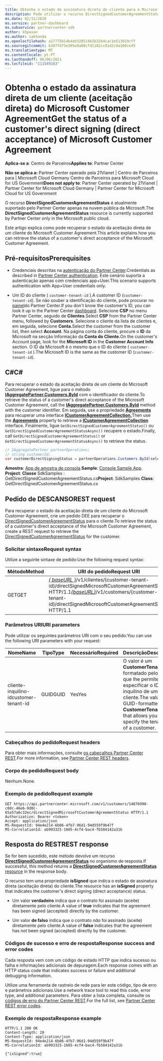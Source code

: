 ```yaml
---
title: Obtenha o estado de assinatura direta do cliente para o Microsoft Customer Agreement.
description: Pode utilizar o recurso DirectSignedCustomerAgreementStatus para obter o estado da assinatura direta (aceitação direta) do Acordo de Cliente da Microsoft.
ms.date: 02/11/2020
ms.service: partner-dashboard
ms.subservice: partnercenter-sdk
author: khpavan
ms.author: sakhanda
ms.openlocfilehash: a17775614b4eb328514b2b32b4cac1e513019cff
ms.sourcegitcommit: b307fd75e305e0a88cfd1182cc01d2c9a108ce45
ms.translationtype: MT
ms.contentlocale: pt-PT
ms.lasthandoff: 06/06/2021
ms.locfileid: "111549183"
---
```

# <a name="get-the-status-of-a-customers-direct-signing-direct-acceptance-of-microsoft-customer-agreement"></a><span data-ttu-id="4f03b-103">Obtenha o estado da assinatura direta de um cliente (aceitação direta) do Microsoft Customer Agreement</span><span class="sxs-lookup"><span data-stu-id="4f03b-103">Get the status of a customer's direct signing (direct acceptance) of Microsoft Customer Agreement</span></span>

<span data-ttu-id="4f03b-104">**Aplica-se a**: Centro de Parceiros</span><span class="sxs-lookup"><span data-stu-id="4f03b-104">**Applies to**: Partner Center</span></span>

<span data-ttu-id="4f03b-105">**Não se aplica a:** Partner Center operado pela 21Vianet | Centro de Parceiros para | Microsoft Cloud Germany Centro de Parceiros para Microsoft Cloud for US Government</span><span class="sxs-lookup"><span data-stu-id="4f03b-105">**Does not apply to**: Partner Center operated by 21Vianet | Partner Center for Microsoft Cloud Germany | Partner Center for Microsoft Cloud for US Government</span></span>

<span data-ttu-id="4f03b-106">O recurso **DirectSignedCustomerAgreementStatus** é atualmente suportado pelo Partner Center apenas na nuvem pública da Microsoft.</span><span class="sxs-lookup"><span data-stu-id="4f03b-106">The **DirectSignedCustomerAgreementStatus** resource is currently supported by Partner Center only in the Microsoft public cloud.</span></span>

<span data-ttu-id="4f03b-107">Este artigo explica como pode recuperar o estado da aceitação direta de um cliente do Microsoft Customer Agreement.</span><span class="sxs-lookup"><span data-stu-id="4f03b-107">This article explains how you can retrieve the status of a customer's direct acceptance of the Microsoft Customer Agreement.</span></span>

## <a name="prerequisites"></a><span data-ttu-id="4f03b-108">Pré-requisitos</span><span class="sxs-lookup"><span data-stu-id="4f03b-108">Prerequisites</span></span>

- <span data-ttu-id="4f03b-109">Credenciais descritas na [autenticação do Partner Center](partner-center-authentication.md).</span><span class="sxs-lookup"><span data-stu-id="4f03b-109">Credentials as described in [Partner Center authentication](partner-center-authentication.md).</span></span> <span data-ttu-id="4f03b-110">Este cenário suporta a autenticação apenas com credenciais app+User.</span><span class="sxs-lookup"><span data-stu-id="4f03b-110">This scenario supports authentication with App+User credentials only.</span></span>

- <span data-ttu-id="4f03b-111">Um ID do cliente ( `customer-tenant-id` ).</span><span class="sxs-lookup"><span data-stu-id="4f03b-111">A customer ID (`customer-tenant-id`).</span></span> <span data-ttu-id="4f03b-112">Se não souber a identificação do cliente, pode procurar no [painel](https://partner.microsoft.com/dashboard)do Partner Center.</span><span class="sxs-lookup"><span data-stu-id="4f03b-112">If you don't know the customer's ID, you can look it up in the Partner Center [dashboard](https://partner.microsoft.com/dashboard).</span></span> <span data-ttu-id="4f03b-113">Selecione **CSP** no menu Partner Center, seguido de **Clientes**.</span><span class="sxs-lookup"><span data-stu-id="4f03b-113">Select **CSP** from the Partner Center menu, followed by **Customers**.</span></span> <span data-ttu-id="4f03b-114">Selecione o cliente da lista de clientes e, em seguida, selecione **Conta.**</span><span class="sxs-lookup"><span data-stu-id="4f03b-114">Select the customer from the customer list, then select **Account**.</span></span> <span data-ttu-id="4f03b-115">Na página conta do cliente, procure o **ID** da Microsoft na secção Informação da **Conta do Cliente.**</span><span class="sxs-lookup"><span data-stu-id="4f03b-115">On the customer's Account page, look for the **Microsoft ID** in the **Customer Account Info** section.</span></span> <span data-ttu-id="4f03b-116">O ID da Microsoft é o mesmo que o ID do cliente ( `customer-tenant-id` ).</span><span class="sxs-lookup"><span data-stu-id="4f03b-116">The Microsoft ID is the same as the customer ID  (`customer-tenant-id`).</span></span>

## <a name="c"></a><span data-ttu-id="4f03b-117">C\#</span><span class="sxs-lookup"><span data-stu-id="4f03b-117">C\#</span></span>

<span data-ttu-id="4f03b-118">Para recuperar o estado da aceitação direta de um cliente do Microsoft Customer Agreement, ligue para o método [**IAggregatePartner.Customers.ById**](/dotnet/api/microsoft.store.partnercenter.customers.icustomercollection.byid) com o identificador do cliente.</span><span class="sxs-lookup"><span data-stu-id="4f03b-118">To retrieve the status of a customer's direct acceptance of the Microsoft Customer Agreement, call the [**IAggregatePartner.Customers.ById**](/dotnet/api/microsoft.store.partnercenter.customers.icustomercollection.byid) method with the customer identifier.</span></span> <span data-ttu-id="4f03b-119">Em seguida, use a propriedade [**Agreements**](/dotnet/api/microsoft.store.partnercenter.customers.icustomer.agreements) para recuperar uma interface [**ICustomerAgreementCollection.**](/dotnet/api/microsoft.store.partnercenter.agreements.icustomeragreementcollection)</span><span class="sxs-lookup"><span data-stu-id="4f03b-119">Then use the [**Agreements**](/dotnet/api/microsoft.store.partnercenter.customers.icustomer.agreements) property to retrieve a [**ICustomerAgreementCollection**](/dotnet/api/microsoft.store.partnercenter.agreements.icustomeragreementcollection) interface.</span></span> <span data-ttu-id="4f03b-120">Finalmente, ligue `GetDirectSignedCustomerAgreementStatus()` ou `GetDirectSignedCustomerAgreementStatusAsync()` recupere o estado.</span><span class="sxs-lookup"><span data-stu-id="4f03b-120">Finally, call `GetDirectSignedCustomerAgreementStatus()` or `GetDirectSignedCustomerAgreementStatusAsync()` to retrieve the status.</span></span>

``` csharp
// IAggregatePartner partnerOperations;
// string customerId;
var customerDirectSigningStatus = partnerOperations.Customers.ById(selectedCustomerId).Agreements.GetDirectSignedCustomerAgreementStatus();
```

<span data-ttu-id="4f03b-121">**Amostra**: [App de amostra de consola](https://github.com/microsoft/Partner-Center-DotNet-Samples).</span><span class="sxs-lookup"><span data-stu-id="4f03b-121">**Sample**: [Console Sample App](https://github.com/microsoft/Partner-Center-DotNet-Samples).</span></span> <span data-ttu-id="4f03b-122">**Project**: **Classe** SdkSamples : GetDirectSignedCustomerAgreementStatus.cs</span><span class="sxs-lookup"><span data-stu-id="4f03b-122">**Project**: SdkSamples **Class**: GetDirectSignedCustomerAgreementStatus.cs</span></span>

## <a name="rest-request"></a><span data-ttu-id="4f03b-123">Pedido de DESCANSO</span><span class="sxs-lookup"><span data-stu-id="4f03b-123">REST request</span></span>

<span data-ttu-id="4f03b-124">Para recuperar o estado da aceitação direta de um cliente do Microsoft Customer Agreement, crie um pedido DEE para recuperar o [DirectSignedCustomerAgreementStatus](./customer-agreement-direct-sign-status-resource.md) para o cliente.</span><span class="sxs-lookup"><span data-stu-id="4f03b-124">To retrieve the status of a customer's direct acceptance of the Microsoft Customer Agreement, create a REST request to retrieve the [DirectSignedCustomerAgreementStatus](./customer-agreement-direct-sign-status-resource.md) for the customer.</span></span>

### <a name="request-syntax"></a><span data-ttu-id="4f03b-125">Solicitar sintaxe</span><span class="sxs-lookup"><span data-stu-id="4f03b-125">Request syntax</span></span>

<span data-ttu-id="4f03b-126">Utilize a seguinte sintaxe de pedido:</span><span class="sxs-lookup"><span data-stu-id="4f03b-126">Use the following request syntax:</span></span>

| <span data-ttu-id="4f03b-127">Método</span><span class="sxs-lookup"><span data-stu-id="4f03b-127">Method</span></span> | <span data-ttu-id="4f03b-128">URI do pedido</span><span class="sxs-lookup"><span data-stu-id="4f03b-128">Request URI</span></span>                                                                                      |
|--------|--------------------------------------------------------------------------------------------------|
| <span data-ttu-id="4f03b-129">GET</span><span class="sxs-lookup"><span data-stu-id="4f03b-129">GET</span></span>    | <span data-ttu-id="4f03b-130">[*\{ baseURL \}*](partner-center-rest-urls.md)/v1/clientes/{customer-tenant-id}/directSignedMicrosoftCustomerAgreementStatus HTTP/1.1</span><span class="sxs-lookup"><span data-stu-id="4f03b-130">[*\{baseURL\}*](partner-center-rest-urls.md)/v1/customers/{customer-tenant-id}/directSignedMicrosoftCustomerAgreementStatus HTTP/1.1</span></span> |

### <a name="uri-parameters"></a><span data-ttu-id="4f03b-131">Parâmetros URI</span><span class="sxs-lookup"><span data-stu-id="4f03b-131">URI parameters</span></span>

<span data-ttu-id="4f03b-132">Pode utilizar os seguintes parâmetros URI com o seu pedido:</span><span class="sxs-lookup"><span data-stu-id="4f03b-132">You can use the following URI parameters with your request:</span></span>

| <span data-ttu-id="4f03b-133">Nome</span><span class="sxs-lookup"><span data-stu-id="4f03b-133">Name</span></span>             | <span data-ttu-id="4f03b-134">Tipo</span><span class="sxs-lookup"><span data-stu-id="4f03b-134">Type</span></span> | <span data-ttu-id="4f03b-135">Necessário</span><span class="sxs-lookup"><span data-stu-id="4f03b-135">Required</span></span> | <span data-ttu-id="4f03b-136">Descrição</span><span class="sxs-lookup"><span data-stu-id="4f03b-136">Description</span></span>                                                                               |
|------------------|------|----------|-------------------------------------------------------------------------------------------|
| <span data-ttu-id="4f03b-137">cliente-inquilino-id</span><span class="sxs-lookup"><span data-stu-id="4f03b-137">customer-tenant-id</span></span> | <span data-ttu-id="4f03b-138">GUID</span><span class="sxs-lookup"><span data-stu-id="4f03b-138">GUID</span></span> | <span data-ttu-id="4f03b-139">Yes</span><span class="sxs-lookup"><span data-stu-id="4f03b-139">Yes</span></span> | <span data-ttu-id="4f03b-140">O valor é um **CustomerTenantId** formatado pelo GUID que lhe permite especificar o ID do inquilino de um cliente.</span><span class="sxs-lookup"><span data-stu-id="4f03b-140">The value is a GUID-formatted **CustomerTenantId** that allows you to specify the tenant ID of a customer.</span></span> |

### <a name="request-headers"></a><span data-ttu-id="4f03b-141">Cabeçalhos do pedido</span><span class="sxs-lookup"><span data-stu-id="4f03b-141">Request headers</span></span>

<span data-ttu-id="4f03b-142">Para obter mais informações, consulte [os cabeçalhos Partner Center REST](headers.md).</span><span class="sxs-lookup"><span data-stu-id="4f03b-142">For more information, see [Partner Center REST headers](headers.md).</span></span>

### <a name="request-body"></a><span data-ttu-id="4f03b-143">Corpo do pedido</span><span class="sxs-lookup"><span data-stu-id="4f03b-143">Request body</span></span>

<span data-ttu-id="4f03b-144">Nenhum.</span><span class="sxs-lookup"><span data-stu-id="4f03b-144">None.</span></span>

### <a name="request-example"></a><span data-ttu-id="4f03b-145">Exemplo de pedido</span><span class="sxs-lookup"><span data-stu-id="4f03b-145">Request example</span></span>

```http
GET https://api.partnercenter.microsoft.com/v1/customers/14876998-c0dc-46e6-9d0c-65a57a6c32ec/directSignedMicrosoftCustomerAgreementStatus HTTP/1.1
Authorization: Bearer <token>
Accept: application/json
MS-RequestId: 94e4e214-6b06-4fb7-96d1-94d559f9b47f
MS-CorrelationId: ab993325-1605-4cf4-bac4-fb584142a31b
```

## <a name="rest-response"></a><span data-ttu-id="4f03b-146">Resposta do REST</span><span class="sxs-lookup"><span data-stu-id="4f03b-146">REST response</span></span>

<span data-ttu-id="4f03b-147">Se for bem sucedido, este método devolve um recurso [ **DirectSignedCustomerAgreementStatus**](./customer-agreement-direct-sign-status-resource.md) no organismo de resposta.</span><span class="sxs-lookup"><span data-stu-id="4f03b-147">If successful, this method returns a [**DirectSignedCustomerAgreementStatus** resource](./customer-agreement-direct-sign-status-resource.md) in the response body.</span></span>

<span data-ttu-id="4f03b-148">O recurso tem uma propriedade **isSigned** que indica o estado de assinatura direta (aceitação direta) do cliente.</span><span class="sxs-lookup"><span data-stu-id="4f03b-148">The resource has an **isSigned** property that indicates the customer's direct signing (direct acceptance) status.</span></span>

- <span data-ttu-id="4f03b-149">Um valor **verdadeiro** indica que o contrato foi assinado (aceite) diretamente pelo cliente.</span><span class="sxs-lookup"><span data-stu-id="4f03b-149">A value of **true** indicates that the agreement has been signed (accepted) directly by the customer.</span></span>

- <span data-ttu-id="4f03b-150">Um valor **de falso** indica que o contrato *não* foi assinado (aceite) diretamente pelo cliente.</span><span class="sxs-lookup"><span data-stu-id="4f03b-150">A value of **false** indicates that the agreement has *not* been signed (accepted) directly by the customer.</span></span>

### <a name="response-success-and-error-codes"></a><span data-ttu-id="4f03b-151">Códigos de sucesso e erro de resposta</span><span class="sxs-lookup"><span data-stu-id="4f03b-151">Response success and error codes</span></span>

<span data-ttu-id="4f03b-152">Cada resposta vem com um código de estado HTTP que indica sucesso ou falha e informações adicionais de depuragem.</span><span class="sxs-lookup"><span data-stu-id="4f03b-152">Each response comes with an HTTP status code that indicates success or failure and additional debugging information.</span></span>

<span data-ttu-id="4f03b-153">Utilize uma ferramenta de rastreio de rede para ler este código, tipo de erro e parâmetros adicionais.</span><span class="sxs-lookup"><span data-stu-id="4f03b-153">Use a network trace tool to read this code, error type, and additional parameters.</span></span> <span data-ttu-id="4f03b-154">Para obter a lista completa, consulte os [códigos de erro do Partner Center REST](error-codes.md).</span><span class="sxs-lookup"><span data-stu-id="4f03b-154">For the full list, see [Partner Center REST error codes](error-codes.md).</span></span>

### <a name="response-example"></a><span data-ttu-id="4f03b-155">Exemplo de resposta</span><span class="sxs-lookup"><span data-stu-id="4f03b-155">Response example</span></span>

```http
HTTP/1.1 200 OK
Content-Length: 20
Content-Type: application/json
MS-RequestId: 94e4e214-6b06-4fb7-96d1-94d559f9b47f
MS-CorrelationId: ab993325-1605-4cf4-bac4-fb584142a31b

{"isSigned":true}
```
